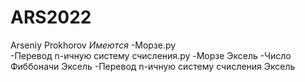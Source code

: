 # ARS2022
Arseniy Prokhorov
*Имеются*
  -Морзе.ру  
  -Перевод n-ичную систему счисления.py
    -Морзе Эксель
      -Число Фиббоначи Эксель
        -Перевод n-ичную систему счисления Эксель

